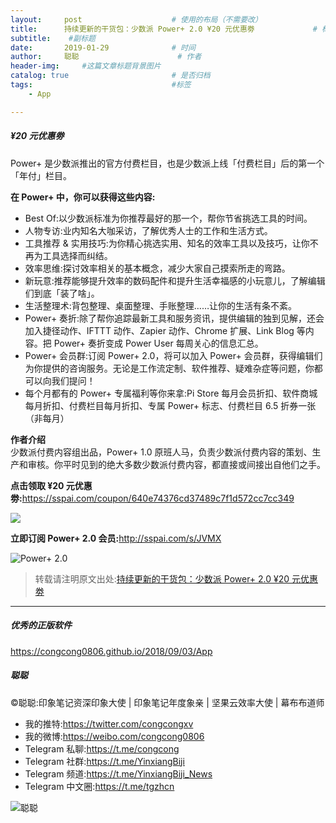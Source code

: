 ```yaml
---
layout:     post                    # 使用的布局（不需要改）
title:      持续更新的干货包：少数派 Power+ 2.0 ¥20 元优惠劵             # 标题 
subtitle:    #副标题
date:       2019-01-29              # 时间
author:     聪聪                      # 作者
header-img:     #这篇文章标题背景图片
catalog: true                       # 是否归档
tags:                               #标签
    - App

---
```


##### ¥20 元优惠劵

Power+ 是少数派推出的官方付费栏目，也是少数派上线「付费栏目」后的第一个「年付」栏目。

**在 Power+ 中，你可以获得这些内容:**
* Best Of:以少数派标准为你推荐最好的那一个，帮你节省挑选工具的时间。
* 人物专访:业内知名大咖采访，了解优秀人士的工作和生活方式。
* 工具推荐 & 实用技巧:为你精心挑选实用、知名的效率工具以及技巧，让你不再为工具选择而纠结。
* 效率思维:探讨效率相关的基本概念，减少大家自己摸索所走的弯路。
* 新玩意:推荐能够提升效率的数码配件和提升生活幸福感的小玩意儿，了解编辑们到底「装了啥」。
* 生活整理术:背包整理、桌面整理、手账整理……让你的生活有条不紊。
* Power+ 奏折:除了帮你追踪最新工具和服务资讯，提供编辑的独到见解，还会加入捷径动作、IFTTT 动作、Zapier 动作、Chrome 扩展、Link Blog 等内容。把 Power+ 奏折变成 Power User 每周关心的信息汇总。
* Power+ 会员群:订阅 Power+ 2.0，将可以加入 Power+ 会员群，获得编辑们为你提供的咨询服务。无论是工作流定制、软件推荐、疑难杂症等问题，你都可以向我们提问！
* 每个月都有的 Power+ 专属福利等你来拿:Pi Store 每月会员折扣、软件商城每月折扣、付费栏目每月折扣、专属 Power+ 标志、付费栏目 6.5 折券一张（非每月）

**作者介绍**<br>
少数派付费内容组出品，Power+ 1.0 原班人马，负责少数派付费内容的策划、生产和审核。你平时见到的绝大多数少数派付费内容，都直接或间接出自他们之手。

**点击领取 ¥20 元优惠劵:**<https://sspai.com/coupon/640e74376cd37489c7f1d572cc7cc349>

![](http://ww1.sinaimg.cn/large/9b84e6acly1g1zynzg3uyj20jz0zkgoc.jpg)

**立即订阅 Power+ 2.0 会员:**<http://sspai.com/s/JVMX>

![Power+ 2.0](https://i.v2ex.co/GDbq1f98.jpeg)

> 转载请注明原文出处:[持续更新的干货包：少数派 Power+ 2.0 ¥20 元优惠劵](https://congcong0806.github.io/2019/01/29/Power+2.0)

- - - -

##### 优秀的正版软件
<https://congcong0806.github.io/2018/09/03/App>

##### 聪聪
&copy;聪聪:印象笔记资深印象大使 | 印象笔记年度象亲 | 坚果云效率大使 | 幕布布道师

* 我的推特:<https://twitter.com/congcongxv>
* 我的微博:<https://weibo.com/congcong0806>
* Telegram 私聊:<https://t.me/congcong>
* Telegram 社群:<https://t.me/YinxiangBiji>
* Telegram 频道:<https://t.me/YinxiangBiji_News>
* Telegram 中文圈:<https://t.me/tgzhcn>

![聪聪](https://i.v2ex.co/3wc207g5.png)
